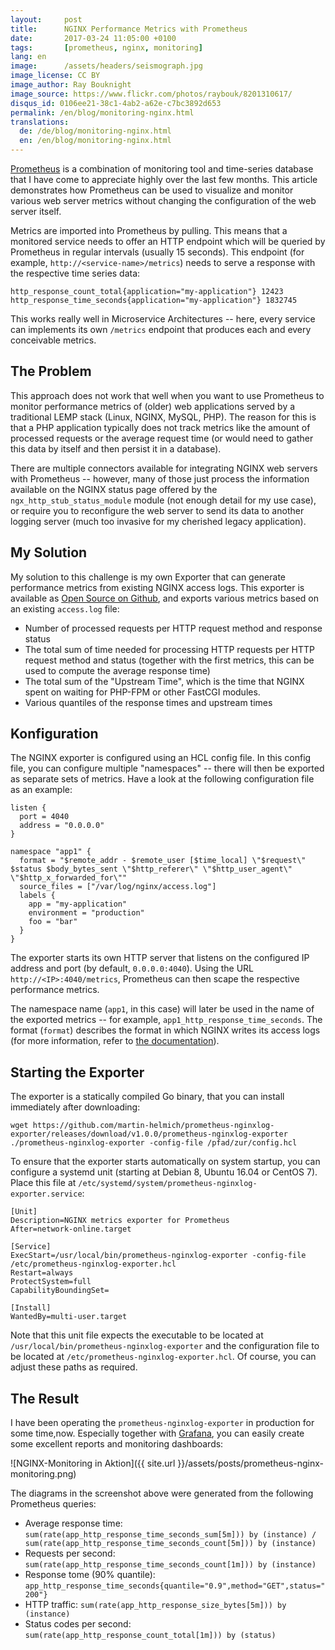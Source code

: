 ```yaml
---
layout:     post
title:      NGINX Performance Metrics with Prometheus
date:       2017-03-24 11:05:00 +0100
tags:       [prometheus, nginx, monitoring]
lang: en
image:      /assets/headers/seismograph.jpg
image_license: CC BY
image_author: Ray Bouknight
image_source: https://www.flickr.com/photos/raybouk/8201310617/
disqus_id: 0106ee21-38c1-4ab2-a62e-c7bc3892d653
permalink: /en/blog/monitoring-nginx.html
translations:
  de: /de/blog/monitoring-nginx.html
  en: /en/blog/monitoring-nginx.html
---
```


[Prometheus][prom] is a combination of monitoring tool and time-series database
that I have come to appreciate highly over the last few months. This article
demonstrates how Prometheus can be used to visualize and monitor various web
server metrics without changing the configuration of the web server itself.

Metrics are imported into Prometheus by pulling. This means that a monitored
service needs to offer an HTTP endpoint which will be queried by Prometheus in
regular intervals (usually 15 seconds). This endpoint (for example,
`http://<service-name>/metrics`) needs to serve a response with the respective
time series data:

    http_response_count_total{application="my-application"} 12423
    http_response_time_seconds{application="my-application"} 1832745

This works really well in Microservice Architectures -- here, every service can
implements its own `/metrics` endpoint that produces each and every conceivable
metrics.

## The Problem

This approach does not work that well when you want to use Prometheus to monitor
performance metrics of (older) web applications served by a traditional LEMP
stack (Linux, NGINX, MySQL, PHP). The reason for this is that a PHP application
typically does not track metrics like the amount of processed requests or the
average request time (or would need to gather this data by itself and then
persist it in a database).

There are multiple connectors available for integrating NGINX web servers with
Prometheus -- however, many of those just process the information available on
the NGINX status page offered by the `ngx_http_stub_status_module` module (not
enough detail for my use case), or require you to reconfigure the web server to
send its data to another logging server (much too invasive for my cherished
legacy application).

## My Solution

My solution to this challenge is my own Exporter that can generate performance
metrics from existing NGINX access logs. This exporter is available as
[Open Source on Github][exporter], and exports various metrics based on an
existing `access.log` file:

- Number of processed requests per HTTP request method and response status
- The total sum of time needed for processing HTTP requests per HTTP request
  method and status (together with the first metrics, this can be used to
  compute the average response time)
- The total sum of the "Upstream Time", which is the time that NGINX spent on
  waiting for PHP-FPM or other FastCGI modules.
- Various quantiles of the response times and upstream times

## Konfiguration

The NGINX exporter is configured using an HCL config file. In this config file,
you can configure multiple "namespaces" -- there will then be exported as
separate sets of metrics. Have a look at the following configuration file as an
example:

```hcl
listen {
  port = 4040
  address = "0.0.0.0"
}

namespace "app1" {
  format = "$remote_addr - $remote_user [$time_local] \"$request\" $status $body_bytes_sent \"$http_referer\" \"$http_user_agent\" \"$http_x_forwarded_for\""
  source_files = ["/var/log/nginx/access.log"]
  labels {
    app = "my-application"
    environment = "production"
    foo = "bar"
  }
}
```

The exporter starts its own HTTP server that listens on the configured IP
address and port (by default, `0.0.0.0:4040`). Using the URL
`http://<IP>:4040/metrics`, Prometheus can then scape the respective performance
metrics.

The namespace name (`app1`, in this case) will later be used in the name of the
exported metrics -- for example, `app1_http_response_time_seconds`. The format
(`format`) describes the format in which NGINX writes its access logs (for more
information, refer to [the documentation][nginx-log]).

## Starting the Exporter

The exporter is a statically compiled Go binary, that you can install
immediately after downloading:

    wget https://github.com/martin-helmich/prometheus-nginxlog-exporter/releases/download/v1.0.0/prometheus-nginxlog-exporter
    ./prometheus-nginxlog-exporter -config-file /pfad/zur/config.hcl

To ensure that the exporter starts automatically on system startup, you can
configure a systemd unit (starting at Debian 8, Ubuntu 16.04 or CentOS 7).
Place this file at `/etc/systemd/system/prometheus-nginxlog-exporter.service`:

```
[Unit]
Description=NGINX metrics exporter for Prometheus
After=network-online.target

[Service]
ExecStart=/usr/local/bin/prometheus-nginxlog-exporter -config-file /etc/prometheus-nginxlog-exporter.hcl
Restart=always
ProtectSystem=full
CapabilityBoundingSet=

[Install]
WantedBy=multi-user.target
```

Note that this unit file expects the executable to be located at
`/usr/local/bin/prometheus-nginxlog-exporter` and the configuration file to be
located at `/etc/prometheus-nginxlog-exporter.hcl`. Of course, you can adjust
these paths as required.

## The Result

I have been operating the `prometheus-nginxlog-exporter` in production for some
time,now. Especially together with [Grafana][grafana], you can easily create
some excellent reports and monitoring dashboards:

![NGINX-Monitoring in Aktion]({{ site.url }}/assets/posts/prometheus-nginx-monitoring.png)

The diagrams in the screenshot above were generated from the following
Prometheus queries:

- Average response time: `sum(rate(app_http_response_time_seconds_sum[5m])) by (instance) / sum(rate(app_http_response_time_seconds_count[5m])) by (instance)`
- Requests per second: `sum(rate(app_http_response_time_seconds_count[1m])) by (instance)`
- Response tome (90% quantile): `app_http_response_time_seconds{quantile="0.9",method="GET",status="200"}`
- HTTP traffic: `sum(rate(app_http_response_size_bytes[5m])) by (instance)`
- Status codes per second: `sum(rate(app_http_response_count_total[1m])) by (status)`

[prom]: http://prometheus.io
[nginx-log]: http://nginx.org/en/docs/http/ngx_http_log_module.html#log_format
[exporter]: https://github.com/martin-helmich/prometheus-nginxlog-exporter
[grafana]: https://grafana.com/
